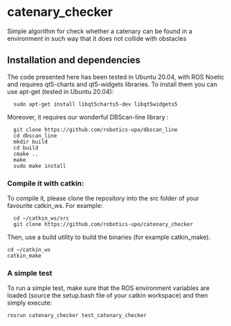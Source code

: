 # catenary_checker
Simple algorithm for check whether a catenary can be found in a environment in such way that it does not collide with obstacles

## Installation and dependencies

The code presented here has been tested in Ubuntu 20.04, with ROS Noetic and requires qt5-charts and qt5-widgets libraries. To install them you can use apt-get (tested in Ubuntu 20.04):


```
  sudo apt-get install libqt5charts5-dev libqt5widgets5 
```

Moreover, it requires our wonderful DBScan-line library :
```
  git clone https://github.com/robotics-upo/dbscan_line
  cd dbscan_line
  mkdir build
  cd build
  cmake ..
  make
  sudo make install
```


### Compile it with catkin:

To compile it, please clone the repository into the src folder of your favourite catkin_ws. For example:

```
  cd ~/catkin_ws/src
  git clone https://github.com/robotics-upo/catenary_checker
```

Then, use a build utility to build the binaries (for example catkin_make).

```
cd ~/catkin_ws
catkin_make
```

### A simple test

To run a simple test, make sure that the ROS environment variables are loaded (source the setup.bash file of your catkin workspace) and then simply execute:

```
rosrun catenary_checker test_catenary_checker
```
